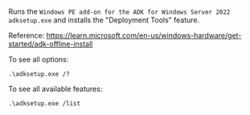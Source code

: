 Runs the `Windows PE add-on for the ADK for Windows Server 2022` `adksetup.exe` and installs the "Deployment Tools" feature.

Reference: https://learn.microsoft.com/en-us/windows-hardware/get-started/adk-offline-install

To see all options:
```
.\adksetup.exe /?
```

To see all available features:
```
.\adksetup.exe /list
```